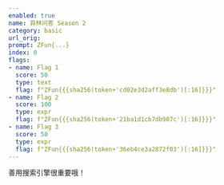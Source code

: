 ```yaml
---
enabled: true
name: 菲林问答 Season 2
category: basic
url_orig: 
prompt: ZFun{...}
index: 0
flags:
- name: Flag 1
  score: 50
  type: text
  flag: f"ZFun{{{sha256(token+'cd02e3d2aff3e8db')[:16]}}}"
- name: Flag 2
  score: 100
  type: expr
  flag: f"ZFun{{{sha256(token+'21ba1d1cb7db907c')[:16]}}}"
- name: Flag 3
  score: 50
  type: expr
  flag: f"ZFun{{{sha256(token+'36eb4ce3a2872f03')[:16]}}}"
---
```


善用搜索引擎很重要哦！

